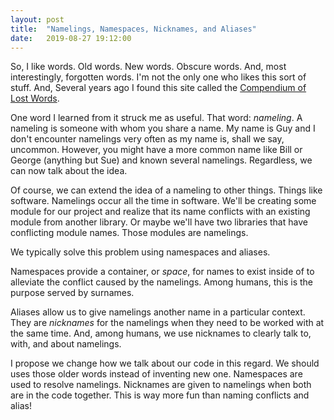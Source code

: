 ```yaml
---
layout: post
title:  "Namelings, Namespaces, Nicknames, and Aliases"
date:   2019-08-27 19:12:00
---
```


So, I like words. Old words. New words. Obscure words. And, most interestingly, forgotten words. I'm not the only one who likes this sort of stuff. And, Several years ago I found this site called the [Compendium of Lost Words](http://phrontistery.info/clw.html).

One word I learned from it struck me as useful. That word: *nameling*. A nameling is someone with whom you share a name. My name is Guy and I don't encounter namelings very often as my name is, shall we say, uncommon. However, you might have a more common name like Bill or George (anything but Sue) and known several namelings. Regardless, we can now talk about the idea.

Of course, we can extend the idea of a nameling to other things. Things like software. Namelings occur all the time in software. We'll be creating some module for our project and realize that its name conflicts with an existing module from another library. Or maybe we'll have two libraries that have conflicting module names. Those modules are namelings.

We typically solve this problem using namespaces and aliases.

Namespaces provide a container, or *space*, for names to exist inside of to alleviate the conflict caused by the namelings. Among humans, this is the purpose served by surnames.

Aliases allow us to give namelings another name in a particular context. They are *nicknames* for the namelings when they need to be worked with at the same time. And, among humans, we use nicknames to clearly talk to, with, and about namelings.

I propose we change how we talk about our code in this regard. We should uses those older words instead of inventing new one. Namespaces are used to resolve namelings. Nicknames are given to namelings when both are in the code together. This is way more fun than naming conflicts and alias!
